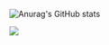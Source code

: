 ![Anurag's GitHub stats](https://github-readme-stats.vercel.app/api?username=gabriellarthur&show_icons=true&theme=radical&show=reviews,discussions_started,discussions_answered,prs_merged,prs_merged_percentage)

<img src="https://i.pinimg.com/originals/52/dd/81/52dd81f3be9af249cf33c67fc3403781.gif"/>
